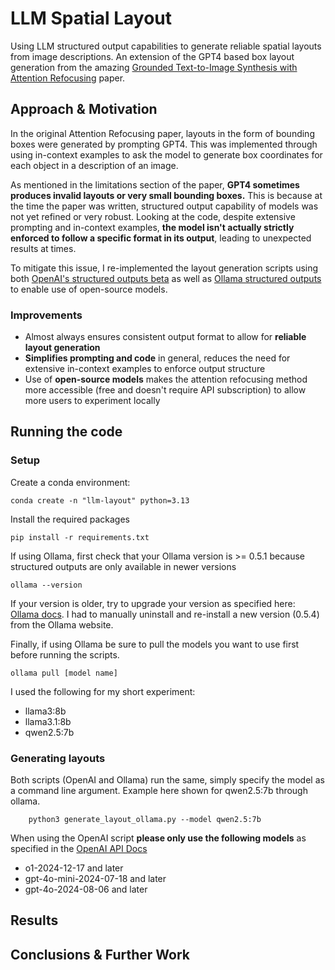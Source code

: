 # LLM Spatial Layout

Using LLM structured output capabilities to generate reliable spatial layouts from image descriptions. An extension of the GPT4 based box layout generation from the amazing [Grounded Text-to-Image Synthesis with Attention Refocusing](https://attention-refocusing.github.io/) paper.

## Approach & Motivation

In the original Attention Refocusing paper, layouts in the form of bounding boxes were generated by prompting GPT4. This was implemented through using in-context examples to ask the model to generate box coordinates for each object in a description of an image.

As mentioned in the limitations section of the paper, **GPT4 sometimes produces invalid layouts or very small bounding boxes.** This is because at the time the paper was written, structured output capability of models was not yet refined or very robust.
Looking at the code, despite extensive prompting and in-context examples, **the model isn't actually strictly enforced to follow a specific format in its output**, leading to unexpected results at times.

To mitigate this issue, I re-implemented the layout generation scripts using both [OpenAI's structured outputs beta](https://platform.openai.com/docs/guides/structured-outputs?context=ex1#how-to-use) as well as [Ollama structured outputs](https://ollama.com/blog/structured-outputs) to enable use of open-source models.

### Improvements

* Almost always ensures consistent output format to allow for **reliable layout generation**
* **Simplifies prompting and code** in general, reduces the need for extensive in-context examples to enforce output structure
* Use of **open-source models** makes the attention refocusing method more accessible (free and doesn't require API subscription) to allow more users to experiment locally

## Running the code

### Setup

Create a conda environment:
    
    conda create -n "llm-layout" python=3.13

Install the required packages
    
    pip install -r requirements.txt

If using Ollama, first check that your Ollama version is >= 0.5.1 because structured outputs are only available in newer versions
    
    ollama --version

If your version is older, try to upgrade your version as specified here: [Ollama docs](https://github.com/ollama/ollama/blob/main/docs/faq.md). I had to manually uninstall and re-install a new version (0.5.4) from the Ollama website.

Finally, if using Ollama be sure to pull the models you want to use first before running the scripts.

    ollama pull [model name]

I used the following for my short experiment:
* llama3:8b
* llama3.1:8b
* qwen2.5:7b


### Generating layouts

Both scripts (OpenAI and Ollama) run the same, simply specify the model as a command line argument. Example here shown for qwen2.5:7b through ollama.

        python3 generate_layout_ollama.py --model qwen2.5:7b
    
When using the OpenAI script **please only use the following models** as specified in the [OpenAI API Docs](https://platform.openai.com/docs/guides/structured-outputs?context=ex1#how-to-use)
* o1-2024-12-17 and later
* gpt-4o-mini-2024-07-18 and later
* gpt-4o-2024-08-06 and later

## Results




## Conclusions & Further Work

